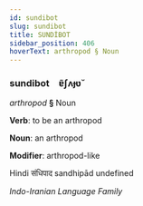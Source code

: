 ```yaml
---
id: sundibot
slug: sundibot
title: SUNDİBOT
sidebar_position: 406
hoverText: arthropod § Noun
---
```


### sundibot&emsp;<span kind="abugida">ɐ̃ʃʌɟʋ̆</span>

*arthropod* **§** Noun

**Verb**: to be an arthropod

**Noun**: an arthropod

**Modifier**: arthropod-like

Hindi संधिपाद sandhipād undefined

*Indo-Iranian Language Family*